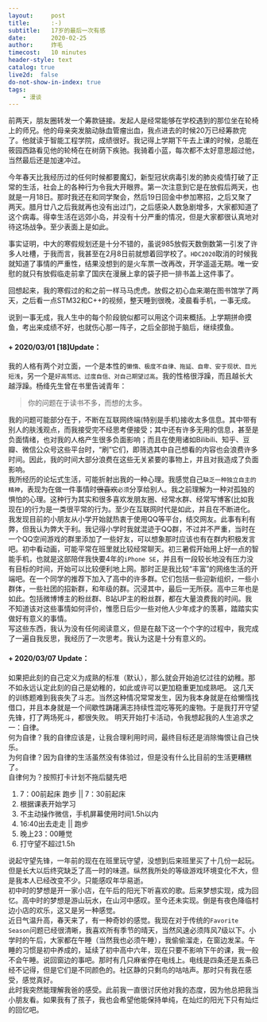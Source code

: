 ```yaml
---
layout:     post
title:      :-)
subtitle:   17岁的最后一次有感
date:       2020-02-25
author:     炸毛
timecost:   10 minutes
header-style: text
catalog: true
live2d:  false
do-not-show-in-index: true
tags:
    - 漫谈
---
```


前两天，朋友圈转发一个筹款链接。发起人是经常能够在学校遇到的那位坐在轮椅上的师兄。他的母亲突发脑动脉血管瘤出血，我点进去的时候20万已经筹款完了。他就读于智能工程学院，成绩很好。我记得上学期下午去上课的时候，总能在筱园西路看见他的轮椅在在树荫下疾驰。我骑着小蓝，每次都不太好意思超过他，当然最后还是加速冲过。

今年春天比我经历过的任何时候都要魔幻，新型冠状病毒引发的肺炎疫情打破了正常的生活，社会上的各种行为令我大开眼界。第一次注意到它是在放假后两天，也就是一月18日。那时我还在和同学聚会，然后19日回金中参加寒招，之后又聚了两天。腊月廿八之后我就再也没有出过门，之后感染人数急剧增多，大家都知道了这个病毒。得幸生活在远郊小岛，并没有十分严重的情况，但是大家都很认真地对待这场战争。至少表面上是如此。

事实证明，中大的寒假规划还是十分不错的，虽说985放假天数倒数第一引发了许多人吐槽，于我而言，我甚至在2月8日前就想着回学校了。`HDC2020`取消的时候我就知道了事情的严重性，结果没想到的是火车票一改再改，开学遥遥无期。唯一安慰的就只有放假临走前拿了国庆在漫展上拿的袋子把一排书盖上这件事了。

回想起来，我的寒假过的和之前一样马马虎虎。放假之初心血来潮在图书馆学了两天，之后看一点STM32和C++的视频，整天睡到很晚，凌晨看手机，一事无成。

说到一事无成，我人生中的每个阶段貌似都可以用这个词来概括。上学期拼命摸鱼，考出来成绩不好，也就伤心那一阵子，之后全部抛于脑后，继续摸鱼。  
#### \+ 2020/03/01 [18]Update：  
我的人格有两个对立面，一个是本性的`懒惰、极度不自律、拖延、自卑、安于现状、目光短浅`，另一个是`好高骛远、过度自信、对自己期望过高`。我的性格很浮躁，而且越长大越浮躁。杨绛先生曾在书里告诫青年：
>你的问题在于读书不多，而想的太多。

我的问题可能部分在于，不断在互联网终端(特别是手机)接收太多信息。其中带有别人的肤浅观点，而我接受完不经思考便接受；其中还有许多无用的信息，甚至是负面情绪，也对我的人格产生很多负面影响；而且在使用诸如Bilibili、知乎、豆瓣、微信公众号这些平台时，“刷”它们，即筛选其中自己想看的内容也会浪费许多时间。因此，我的时间大部分浪费在这些无关紧要的事物上，并且对我造成了负面影响。  
我所经历的论坛式生活，可能折射出我的一种心理。我感觉自己`缺乏一种独立自主的精神`，表现为在做一件事情时~~很喜欢~~`必须`分享给别人。我之前理解为一种对孤独的惧怕的心理。这种行为其实和很多喜欢发朋友圈、经常水群、经常写博客(比如我现在)的行为是一类很平常的行为。至少在互联网时代是如此，并且在不断进化。我发现目前的小朋友从小学开始就热衷于使用QQ等平台，结交网友。此事有利有弊，但我认为弊大于利。我记得小学时我就混迹于QQ群，不过并不严重，当时在一个QQ空间游戏的群里添加了一些好友，可以想象那时应该也有在群内积极发言吧。初中看动画，可能平常在班里就比较经常聊天。初三暑假开始用上好一点的智能手机，也就是这部陪伴我快要4年的`iPhone SE`，并且有一段较长地没有压力没有目标的时间，开始可以比较便利地上网。那时正是我比较“丰富”的网络生活的开端吧。在一个同学的推荐下加入了高中的许多群。它们包括一些迎新组织，一些小群体，一些社团的招新群，和年级的群。沉浸其中，最后一无所获。高中三年也是如此。包括微博博主的粉丝群、B站UP主的粉丝群，都在大量浪费我的时间。我不知道该对这些事情如何评价，惟愿日后少一些对他人少年成才的羡慕，踏踏实实做好有意义的事情。  
写这些东西，我认为没有任何阅读意义，但是在敲下这一个个字的过程中，我完成了一遍自我反思，我经历了一次思考。我认为这是十分有意义的。
#### \+ 2020/03/07 Update： 
如果把此刻的自己定义为成熟的标准（默认），那么就会开始追忆过往的幼稚。那不如永远认定此刻的自己是幼稚的，如此或许可以更加稳重更加成熟吧。
这几天的训练题难到我丧失了斗志。当然这种情况常常发生，因为我本身就是在给懒惰找借口，并且本身就是一个间歇性踌躇满志持续性混吃等死的废物。于是我打开守望先锋，打了两场死斗，都很失败。
明天开始打卡活动，令我想起我的人生追求之一：自律。  
何为自律？我的自律应该是，让我合理利用时间，最终目标还是消除悔恨让自己快乐。  
为何自律？因为自律的生活虽然没有体验过，但是没有什么比目前的生活更糟糕了。  
自律何为？按照打卡计划不拖后腿先吧
1. 7：00前起床 跑步 \|\| 7：30前起床
2. 根据课表开始学习
3. 不主动操作微信，手机屏幕使用时间1.5h以内
4. 16:40出去走走 \|\| 跑步
5. 晚上23：00睡觉
6. 打守望不超过1.5h  

说起守望先锋，一年前的现在在班里玩守望，没想到后来班里买了十几份一起玩。但是长大以后终究缺乏了高一时的味道。纵然我所处的等级游戏环境变化不大，但是我本人已经改变不少。只能感叹年华易逝。   
初中时的梦想是开一家小店，在午后的阳光下听喜欢的歌。后来梦想实现，成为回忆。高中时的梦想是游山玩水，在山河中感叹。至今还未实现。倒是有夜色降临村边小店的欢乐，这又是另一种感觉。   
近日气温升高，春天来了，有一种奇妙的感觉。我现在对于传统的`Favorite Season`问题已经很清晰，我喜欢所有季节的晴天，当然风速必须阵风7级以下。小学时的午后，大家都在午睡（当然我也必须午睡），我偷偷溜走，在窗边发呆。午睡的习惯是初中养成的，延续了初中高中六年，现在只要不影响下午的课，我一般不会午睡。说回窗边的事吧。那时有几只麻雀停在电线上。电线是四条还是五条已经不记得，但是它们是不同颜色的。社区静的只剩鸟的咕咕声。那时只有我在感受，感觉真好。   
此时我突然能理解我爸的感受。此前我一直很讨厌他对我的态度，因为他总把我当小朋友看。如果我有了孩子，我也会希望他能保持单纯，在灿烂的阳光下只有灿烂的回忆吧。
